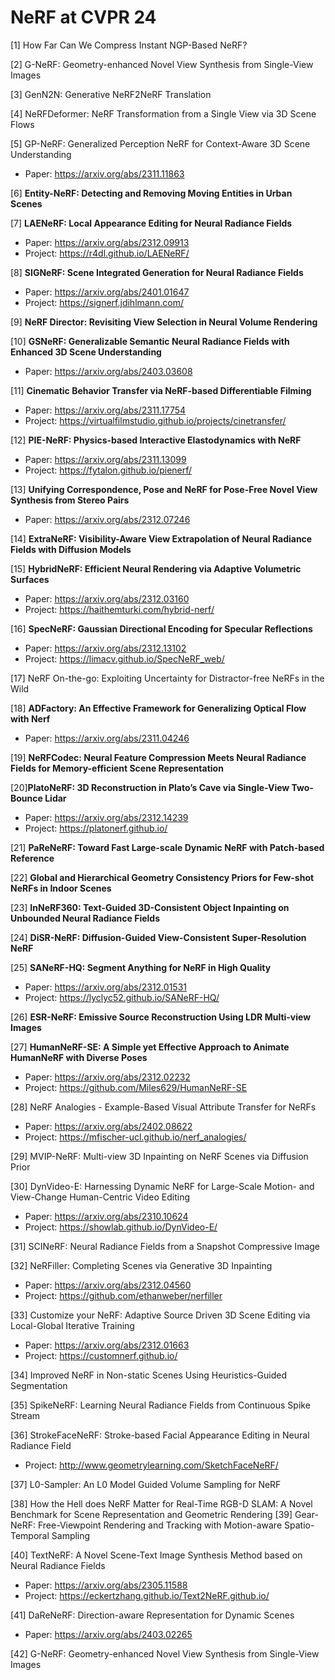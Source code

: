 # NeRF at CVPR 24

[1] How Far Can We Compress Instant NGP-Based NeRF?

[2] G-NeRF: Geometry-enhanced Novel View Synthesis from Single-View Images

[3] GenN2N: Generative NeRF2NeRF Translation

[4] NeRFDeformer: NeRF Transformation from a Single View via 3D Scene Flows

[5] GP-NeRF: Generalized Perception NeRF for Context-Aware 3D Scene Understanding

- Paper: https://arxiv.org/abs/2311.11863

[6] **Entity-NeRF: Detecting and Removing Moving Entities in Urban Scenes**

[7] **LAENeRF: Local Appearance Editing for Neural Radiance Fields**

- Paper: https://arxiv.org/abs/2312.09913
- Project: https://r4dl.github.io/LAENeRF/

[8] **SIGNeRF: Scene Integrated Generation for Neural Radiance Fields**

- Paper: https://arxiv.org/abs/2401.01647
- Project: https://signerf.jdihlmann.com/

[9] **NeRF Director: Revisiting View Selection in Neural Volume Rendering**

[10] **GSNeRF: Generalizable Semantic Neural Radiance Fields with Enhanced 3D Scene Understanding**

- Paper: https://arxiv.org/abs/2403.03608

[11] **Cinematic Behavior Transfer via NeRF-based Differentiable Filming**

- Paper: https://arxiv.org/abs/2311.17754
- Project: https://virtualfilmstudio.github.io/projects/cinetransfer/

[12] **PIE-NeRF: Physics-based Interactive Elastodynamics with NeRF**

- Paper: https://arxiv.org/abs/2311.13099
- Project: https://fytalon.github.io/pienerf/

[13] **Unifying Correspondence, Pose and NeRF for Pose-Free Novel View Synthesis from Stereo Pairs**

- Paper: https://arxiv.org/abs/2312.07246

[14] **ExtraNeRF: Visibility-Aware View Extrapolation of Neural Radiance Fields with Diffusion Models**

[15] **HybridNeRF: Efficient Neural Rendering via Adaptive Volumetric Surfaces**

- Paper: https://arxiv.org/abs/2312.03160
- Project: https://haithemturki.com/hybrid-nerf/

[16] **SpecNeRF: Gaussian Directional Encoding for Specular Reflections**

- Paper: https://arxiv.org/abs/2312.13102
- Project: https://limacv.github.io/SpecNeRF_web/

[17] NeRF On-the-go: Exploiting Uncertainty for Distractor-free NeRFs in the Wild

[18] **ADFactory: An Effective Framework for Generalizing Optical Flow with Nerf**

- Paper: https://arxiv.org/abs/2311.04246

[19] **NeRFCodec: Neural Feature Compression Meets Neural Radiance Fields for Memory-efficient Scene Representation**

[20]**PlatoNeRF: 3D Reconstruction in Plato’s Cave via Single-View Two-Bounce Lidar**

- Paper: https://arxiv.org/abs/2312.14239
- Project: https://platonerf.github.io/

[21] **PaReNeRF: Toward Fast Large-scale Dynamic NeRF with Patch-based Reference**

[22] **Global and Hierarchical Geometry Consistency Priors for Few-shot NeRFs in Indoor Scenes**

[23] **InNeRF360: Text-Guided 3D-Consistent Object Inpainting on Unbounded Neural Radiance Fields**

[24] **DiSR-NeRF: Diffusion-Guided View-Consistent Super-Resolution NeRF**

[25] **SANeRF-HQ: Segment Anything for NeRF in High Quality**

- Paper: https://arxiv.org/abs/2312.01531
- Project: https://lyclyc52.github.io/SANeRF-HQ/

[26] **ESR-NeRF: Emissive Source Reconstruction Using LDR Multi-view Images**

[27] **HumanNeRF-SE: A Simple yet Effective Approach to Animate HumanNeRF with Diverse Poses**

- Paper: https://arxiv.org/abs/2312.02232
- Project: https://github.com/Miles629/HumanNeRF-SE

[28] NeRF Analogies - Example-Based Visual Attribute Transfer for NeRFs
- Paper: https://arxiv.org/abs/2402.08622
- Project: https://mfischer-ucl.github.io/nerf_analogies/

[29] MVIP-NeRF: Multi-view 3D Inpainting on NeRF Scenes via Diffusion Prior


[30] DynVideo-E: Harnessing Dynamic NeRF for Large-Scale Motion- and View-Change Human-Centric Video Editing
- Paper: https://arxiv.org/abs/2310.10624
- Project: https://showlab.github.io/DynVideo-E/

[31] SCINeRF: Neural Radiance Fields from a Snapshot Compressive Image


[32] NeRFiller: Completing Scenes via Generative 3D Inpainting
- Paper: https://arxiv.org/abs/2312.04560
- Project: https://github.com/ethanweber/nerfiller


[33] Customize your NeRF: Adaptive Source Driven 3D Scene Editing via Local-Global Iterative Training
- Paper: https://arxiv.org/abs/2312.01663
- Project: https://customnerf.github.io/


[34] Improved NeRF in Non-static Scenes Using Heuristics-Guided Segmentation


[35] SpikeNeRF: Learning Neural Radiance Fields from Continuous Spike Stream

[36] StrokeFaceNeRF: Stroke-based Facial Appearance Editing in Neural Radiance Field
- Project: http://www.geometrylearning.com/SketchFaceNeRF/


[37] L0-Sampler: An L0 Model Guided Volume Sampling for NeRF

[38] How the Hell does NeRF Matter for Real-Time RGB-D SLAM: A Novel Benchmark for Scene Representation and Geometric Rendering
[39] Gear-NeRF: Free-Viewpoint Rendering and Tracking with Motion-aware Spatio-Temporal Sampling

[40] TextNeRF: A Novel Scene-Text Image Synthesis Method based on Neural Radiance Fields
- Paper: https://arxiv.org/abs/2305.11588
- Project: https://eckertzhang.github.io/Text2NeRF.github.io/

[41] DaReNeRF: Direction-aware Representation for Dynamic Scenes
- Paper: https://arxiv.org/abs/2403.02265

[42] G-NeRF: Geometry-enhanced Novel View Synthesis from Single-View Images
